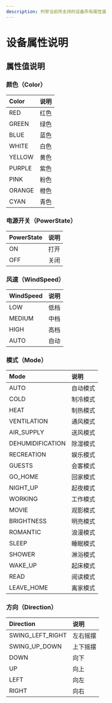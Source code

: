 ```yaml
---
description: 列举当前所支持的设备所有属性值
---
```


# 设备属性说明

## 属性值说明

### 颜色（Color）

| Color | 说明 |
| :--- | :--- |
| RED | 红色 |
| GREEN | 绿色 |
| BLUE | 蓝色 |
| WHITE | 白色 |
| YELLOW | 黄色 |
| PURPLE | 紫色 |
| PINK | 粉色 |
| ORANGE | 橙色 |
| CYAN | 青色 |

### 电源开关（PowerState）

| PowerState | 说明 |
| :--- | :--- |
| ON | 打开 |
| OFF | 关闭 |

### 风速（WindSpeed）

| WindSpeed | 说明 |
| :--- | :--- |
| LOW | 低档 |
| MEDIUM | 中档 |
| HIGH | 高档 |
| AUTO | 自动 |

### 模式（Mode）

| Mode | 说明 |
| :--- | :--- |
| AUTO | 自动模式 |
| COLD | 制冷模式 |
| HEAT | 制热模式 |
| VENTILATION | 通风模式 |
| AIR\_SUPPLY | 送风模式 |
| DEHUMIDIFICATION | 除湿模式 |
| RECREATION | 娱乐模式 |
| GUESTS | 会客模式 |
| GO\_HOME | 回家模式 |
| NIGHT\_UP | 起夜模式 |
| WORKING | 工作模式 |
| MOVIE | 观影模式 |
| BRIGHTNESS | 明亮模式 |
| ROMANTIC | 浪漫模式 |
| SLEEP | 睡眠模式 |
| SHOWER | 淋浴模式 |
| WAKE\_UP | 起床模式 |
| READ | 阅读模式 |
| LEAVE\_HOME | 离家模式 |

### 方向（Direction）

| Direction | 说明 |
| :--- | :--- |
| SWING\_LEFT\_RIGHT | 左右摇摆 |
| SWING\_UP\_DOWN | 上下摇摆 |
| DOWN | 向下 |
| UP | 向上 |
| LEFT | 向左 |
| RIGHT | 向右 |

